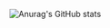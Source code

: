 ![Anurag's GitHub stats](https://github-readme-stats.vercel.app/api?username=arif-bit&show_icons=true&theme=dark)

